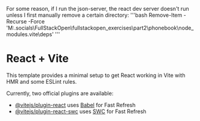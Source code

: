 For some reason, if I run the json-server, the react dev server doesn't run unless I first manually remove a certain directory:
'''bash
Remove-Item -Recurse -Force 'M:\.socials\FullStackOpen\fullstackopen_exercises\part2\phonebook\node_modules\.vite\deps'
'''

# React + Vite

This template provides a minimal setup to get React working in Vite with HMR and some ESLint rules.

Currently, two official plugins are available:

- [@vitejs/plugin-react](https://github.com/vitejs/vite-plugin-react/blob/main/packages/plugin-react/README.md) uses [Babel](https://babeljs.io/) for Fast Refresh
- [@vitejs/plugin-react-swc](https://github.com/vitejs/vite-plugin-react-swc) uses [SWC](https://swc.rs/) for Fast Refresh
